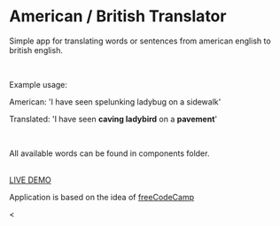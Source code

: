<h1>American / British Translator</h1>

<p>Simple app for translating words or sentences from american english to british english.</p>
<br>
<p>Example usage:</p>
<p>American: 'I have seen spelunking ladybug on a sidewalk'</p>
<p>Translated: 'I have seen <strong>caving ladybird</strong> on a <strong>pavement</strong>'</p>
<br>
<p>All available words can be found in components folder.</p>
<br>
<a href="http://abtranslator.herokuapp.com">LIVE DEMO</a>
<br>
<p>Application is based on the idea of <a href="https://www.freecodecamp.org/learn/quality-assurance/quality-assurance-projects/american-british-translator">freeCodeCamp</a></p>
<
